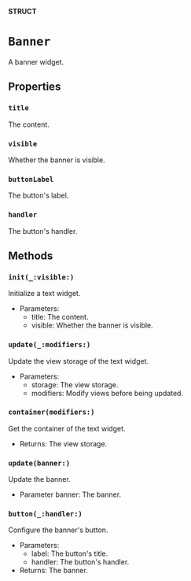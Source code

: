 **STRUCT**

# `Banner`

A banner widget.

## Properties
### `title`

The content.

### `visible`

Whether the banner is visible.

### `buttonLabel`

The button's label.

### `handler`

The button's handler.

## Methods
### `init(_:visible:)`

Initialize a text widget.
- Parameters:
    - title: The content.
    - visible: Whether the banner is visible.

### `update(_:modifiers:)`

Update the view storage of the text widget.
- Parameters:
    - storage: The view storage.
    - modifiers: Modify views before being updated.

### `container(modifiers:)`

Get the container of the text widget.
- Returns: The view storage.

### `update(banner:)`

Update the banner.
- Parameter banner: The banner.

### `button(_:handler:)`

Configure the banner's button.
- Parameters:
    - label: The button's title.
    - handler: The button's handler.
- Returns: The banner.
